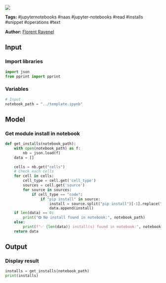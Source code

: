 <a href="https://app.naas.ai/user-redirect/naas/downloader?url=https://raw.githubusercontent.com/jupyter-naas/awesome-notebooks/master/Jupyter%20Notebooks/Jupyter_Notebooks_Get_installs.ipynb" target="_parent"><img src="https://naasai-public.s3.eu-west-3.amazonaws.com/open_in_naas.svg"/></a>

**Tags:** #jupyternotebooks #naas #jupyter-notebooks #read #installs #snippet #operations #text

**Author:** [Florent Ravenel](https://www.linkedin.com/in/florent-ravenel/)

## Input

### Import libraries


```python
import json
from pprint import pprint
```

### Variables


```python
# Input
notebook_path = "../template.ipynb"
```

## Model

### Get module install in notebook


```python
def get_installs(notebook_path):
    with open(notebook_path) as f:
        nb = json.load(f)
    data = []
    
    cells = nb.get("cells")
    # Check each cells
    for cell in cells:
        cell_type = cell.get('cell_type')
        sources = cell.get('source')
        for source in sources:
            if cell_type == "code":
                if "pip install" in source:
                    install = source.split("pip install")[-1].replace("\n", "").strip()
                    data.append(install)
    if len(data) == 0:
        print("❎ No install found in notebook:", notebook_path)
    else:
        print(f"✅ {len(data)} install(s) found in notebook:", notebook_path)
    return data
```

## Output

### Display result


```python
installs = get_installs(notebook_path)
print(installs)
```


```python

```
